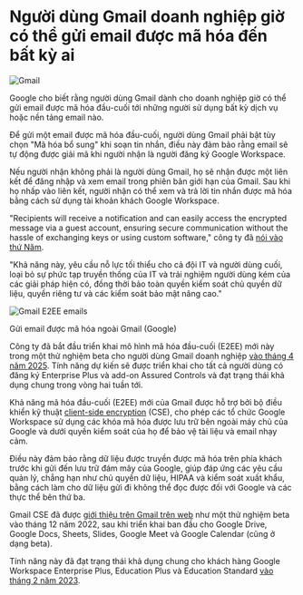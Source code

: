 # Người dùng Gmail doanh nghiệp giờ có thể gửi email được mã hóa đến bất kỳ ai

![Gmail](https://www.bleepstatic.com/content/hl-images/2025/10/03/Gmail.jpg)

Google cho biết rằng người dùng Gmail dành cho doanh nghiệp giờ có thể gửi email được mã hóa đầu-cuối tới những người sử dụng bất kỳ dịch vụ hoặc nền tảng email nào.

Để gửi một email được mã hóa đầu-cuối, người dùng Gmail phải bật tùy chọn "Mã hóa bổ sung" khi soạn tin nhắn, điều này đảm bảo rằng email sẽ tự động được giải mã khi người nhận là người đăng ký Google Workspace.

Nếu người nhận không phải là người dùng Gmail, họ sẽ nhận được một liên kết để đăng nhập và xem email trong phiên bản giới hạn của Gmail. Sau khi họ nhấp vào liên kết, người nhận có thể xem và trả lời tin nhắn được mã hóa bằng cách sử dụng tài khoản khách Google Workspace.

"Recipients will receive a notification and can easily access the encrypted message via a guest account, ensuring secure communication without the hassle of exchanging keys or using custom software," công ty đã [nói vào thứ Năm](https://workspaceupdates.googleblog.com/2025/10/send-gmail-end-to-end-encrypted-emails-in-gmail.html).

"Khả năng này, yêu cầu nỗ lực tối thiểu cho cả đội IT và người dùng cuối, loại bỏ sự phức tạp truyền thống của IT và trải nghiệm người dùng kém của các giải pháp hiện có, đồng thời bảo toàn quyền kiểm soát chủ quyền dữ liệu, quyền riêng tư và các kiểm soát bảo mật nâng cao."

![Gmail E2EE emails](https://www.bleepstatic.com/images/news/u/1109292/2025/Gmail_E2EE_emails.gif)

Gửi email được mã hóa ngoài Gmail (Google)

Công ty đã bắt đầu triển khai mô hình mã hóa đầu-cuối (E2EE) mới này trong một thử nghiệm beta cho người dùng Gmail doanh nghiệp [vào tháng 4 năm 2025](https://www.bleepingcomputer.com/news/security/google-rolls-out-easy-end-to-end-encryption-for-gmail-business-users/). Tính năng dự kiến sẽ được triển khai cho tất cả người dùng có đăng ký Enterprise Plus và add-on Assured Controls và đạt trạng thái khả dụng chung trong vòng hai tuần tới.

Khả năng mã hóa đầu-cuối (E2EE) mới của Gmail được hỗ trợ bởi bộ điều khiển kỹ thuật [client-side encryption](https://support.google.com/a/answer/10741897) (CSE), cho phép các tổ chức Google Workspace sử dụng các khóa mã hóa được lưu trữ bên ngoài máy chủ của Google và dưới quyền kiểm soát của họ để bảo vệ tài liệu và email nhạy cảm.

Điều này đảm bảo rằng dữ liệu được truyền được mã hóa trên phía khách trước khi gửi đến lưu trữ đám mây của Google, giúp đáp ứng các yêu cầu quản lý, chẳng hạn như chủ quyền dữ liệu, HIPAA và kiểm soát xuất khẩu, bằng cách làm cho dữ liệu gửi đi không thể đọc được đối với Google và các thực thể bên thứ ba.

Gmail CSE đã được [giới thiệu trên Gmail trên web](https://www.bleepingcomputer.com/news/security/google-introduces-end-to-end-encryption-for-gmail-on-the-web/) như một thử nghiệm beta vào tháng 12 năm 2022, sau khi triển khai ban đầu cho Google Drive, Google Docs, Sheets, Slides, Google Meet và Google Calendar (cũng ở dạng beta).

Tính năng này đã đạt trạng thái khả dụng chung cho khách hàng Google Workspace Enterprise Plus, Education Plus và Education Standard [vào tháng 2 năm 2023](https://www.bleepingcomputer.com/news/google/google-gmail-client-side-encryption-now-publicly-available/).